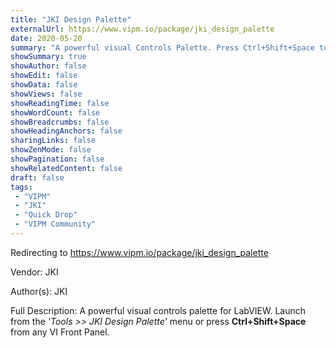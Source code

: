 ```yaml
---
title: "JKI Design Palette"
externalUrl: https://www.vipm.io/package/jki_design_palette
date: 2020-05-20
summary: "A powerful visual Controls Palette. Press Ctrl+Shift+Space to launch from any VI Front Panel..."
showSummary: true
showAuthor: false
showEdit: false
showData: false
showViews: false
showReadingTime: false
showWordCount: false
showBreadcrumbs: false
showHeadingAnchors: false
sharingLinks: false
showZenMode: false
showPagination: false
showRelatedContent: false
draft: false
tags:
 - "VIPM"
 - "JKI"
 - "Quick Drop"
 - "VIPM Community"
---
```


Redirecting to https://www.vipm.io/package/jki_design_palette

Vendor: JKI

Author(s): JKI
 
Full Description:
A powerful visual controls palette for LabVIEW. Launch from the *'Tools >> JKI Design Palette'* menu or press **Ctrl+Shift+Space** from any VI Front Panel.